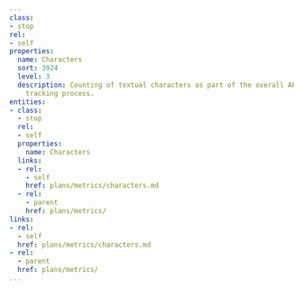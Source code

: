 ```yaml
---
class:
- stop
rel:
- self
properties:
  name: Characters
  sort: 3924
  level: 3
  description: Counting of textual characters as part of the overall API consumption
    tracking process.
entities:
- class:
  - stop
  rel:
  - self
  properties:
    name: Characters
  links:
  - rel:
    - self
    href: plans/metrics/characters.md
  - rel:
    - parent
    href: plans/metrics/
links:
- rel:
  - self
  href: plans/metrics/characters.md
- rel:
  - parent
  href: plans/metrics/
...
```

